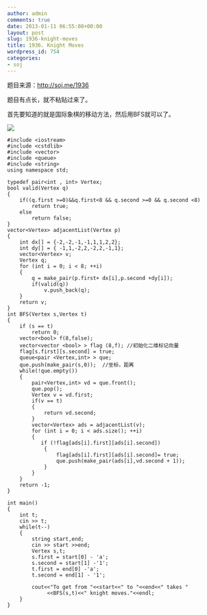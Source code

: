 ```yaml
---
author: admin
comments: true
date: 2013-01-11 06:55:08+00:00
layout: post
slug: 1936-knight-moves
title: 1936. Knight Moves
wordpress_id: 754
categories:
- soj
---
```


题目来源：http://soj.me/1936

题目有点长，就不粘贴过来了。

首先要知道的就是国际象棋的移动方法，然后用BFS就可以了。

![](http://ww4.sinaimg.cn/large/50b560a5gw1e6detdkjgjj20ek0c8754.jpg)


    #include <iostream>
    #include <cstdlib>
    #include <vector>
    #include <queue>
    #include <string>
    using namespace std;

    typedef pair<int , int> Vertex;
    bool valid(Vertex q)
    {
        if((q.first >=0)&&q.first<8 && q.second >=0 && q.second <8)
            return true;
        else 
            return false;
    }
    vector<Vertex> adjacentList(Vertex p)
    {
        int dx[] = {-2,-2,-1,-1,1,1,2,2};
        int dy[] = { -1,1,-2,2,-2,2,-1,1};
        vector<Vertex> v;
        Vertex q;
        for (int i = 0; i < 8; ++i)
        {
            q = make_pair(p.first+ dx[i],p.second +dy[i]);
            if(valid(q))
                v.push_back(q);
        }
        return v;
    }
    int BFS(Vertex s,Vertex t)
    {
        if (s == t)
            return 0;
        vector<bool> f(8,false);
        vector<vector <bool> > flag (8,f); //初始化二维标记向量
        flag[s.first][s.second] = true;
        queue<pair <Vertex,int> > que;
        que.push(make_pair(s,0));  //坐标，距离
        while(!que.empty())
        {
            pair<Vertex,int> vd = que.front();
            que.pop();
            Vertex v = vd.first;
            if(v == t)
            {
                return vd.second;
            }
            vector<Vertex> ads = adjacentList(v);
            for (int i = 0; i < ads.size(); ++i)
            {
               if (!flag[ads[i].first][ads[i].second])
                {
                    flag[ads[i].first][ads[i].second]= true;
                    que.push(make_pair(ads[i],vd.second + 1));
                } 
            }
        }
        return -1;
    }

    int main()
    {
        int t;
        cin >> t;
        while(t--)
        {
            string start,end;
            cin >> start >>end;
            Vertex s,t;
            s.first = start[0] - 'a';
            s.second = start[1] -'1';
            t.first = end[0] -'a';
            t.second = end[1] - '1';
       
            cout<<"To get from "<<start<<" to "<<end<<" takes "
                 <<BFS(s,t)<<" knight moves."<<endl;
        }
    }
